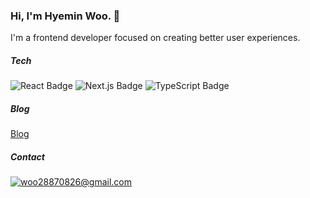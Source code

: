 ### Hi, I'm Hyemin Woo. 👋

I'm a frontend developer focused on creating better user experiences.

##### Tech
![React Badge](https://img.shields.io/badge/React-20232A?style=for-the-badge&logo=react&logoColor=61DAFB)
![Next.js Badge](https://img.shields.io/badge/Next.js-000?logo=nextdotjs&logoColor=fff&style=for-the-badge)
![TypeScript Badge](https://img.shields.io/badge/TypeScript-007ACC?style=for-the-badge&logo=typescript&logoColor=white)

##### Blog
[Blog](https://blog-woohyemins-projects.vercel.app)

##### Contact
[![woo28870826@gmail.com](https://img.shields.io/badge/Gmail-D14836?style=for-the-badge&logo=gmail&logoColor=white&link=mailto:woo28870826@gmail.com)](mailto:woo28870826@gmail.com)
